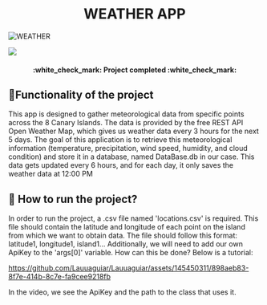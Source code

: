   <h1 align="center"> WEATHER APP </h1>
  
![WEATHER](https://github.com/Lauuaguiar/Lauuaguiar/assets/145450311/d148d92b-20cf-4795-a381-27cf448cacf9)

<p align="left">
   <img src="https://img.shields.io/badge/STATUS-PROJECT%20COMPLETED-green">
   </p>

<h4 align="center">
:white_check_mark: Project completed :white_check_mark:
</h4>

## :hammer:Functionality of the project
This app is designed to gather meteorological data from specific points across the 8 Canary Islands. The data is provided by the free REST API Open Weather Map, which gives us weather data every 3 hours for the next 5 days. The goal of this application is to retrieve this meteorological information (temperature, precipitation, wind speed, humidity, and cloud condition) and store it in a database, named DataBase.db in our case. This data gets updated every 6 hours, and for each day, it only saves the weather data at 12:00 PM

## :open_file_folder: How to run the project?
In order to run the project, a .csv file named 'locations.csv' is required. This file should contain the latitude and longitude of each point on the island from which we want to obtain data. The file should follow this format: latitude1, longitude1, island1... Additionally, we will need to add our own ApiKey to the 'args[0]' variable. How can this be done? Below is a tutorial:

https://github.com/Lauuaguiar/Lauuaguiar/assets/145450311/898aeb83-8f7e-414b-8c7e-fa9cee9218fb

In the video, we see the ApiKey and the path to the class that uses it.
